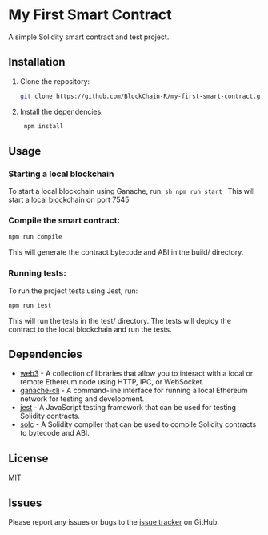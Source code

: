 
# My First Smart Contract

A simple Solidity smart contract and test project.

## Installation

1. Clone the repository:

   ```sh
   git clone https://github.com/BlockChain-R/my-first-smart-contract.git
   ```
2. Install the dependencies:

   ```sh
    npm install
    ```

## Usage

### Starting a local blockchain

To start a local blockchain using Ganache, run:
    ```sh
    npm run start
    ```
This will start a local blockchain on port 7545

### Compile the smart contract:

   ```sh
   npm run compile
   ```
This will generate the contract bytecode and ABI in the build/ directory.

### Running tests:

To run the project tests using Jest, run:
   ```sh
   npm run test
   ```
This will run the tests in the test/ directory. The tests will deploy the contract to the local blockchain and run the tests.

## Dependencies

- [web3](https://www.npmjs.com/package/web3) - A collection of libraries that allow you to interact with a local or remote Ethereum node using HTTP, IPC, or WebSocket.
- [ganache-cli](https://www.npmjs.com/package/ganache-cli) - A command-line interface for running a local Ethereum network for testing and development.
- [jest](https://www.npmjs.com/package/jest) - A JavaScript testing framework that can be used for testing Solidity contracts.
- [solc](https://www.npmjs.com/package/solc) - A Solidity compiler that can be used to compile Solidity contracts to bytecode and ABI.

## License

[MIT](https://choosealicense.com/licenses/mit/)

## Issues

Please report any issues or bugs to the [issue tracker](https://github.com/BlockChain-R/my-first-smart-contract/issues) on GitHub.

